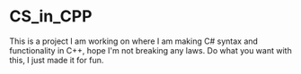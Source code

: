 # CS_in_CPP
This is a project I am working on where I am making C# syntax and functionality in C++, hope I'm not breaking any laws.
Do what you want with this, I just made it for fun.
